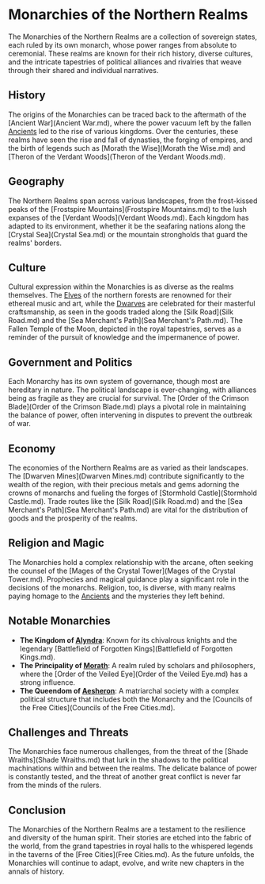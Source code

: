 # Monarchies of the Northern Realms

The Monarchies of the Northern Realms are a collection of sovereign states, each ruled by its own monarch, whose power ranges from absolute to ceremonial. These realms are known for their rich history, diverse cultures, and the intricate tapestries of political alliances and rivalries that weave through their shared and individual narratives.

## History

The origins of the Monarchies can be traced back to the aftermath of the [Ancient War](Ancient War.md), where the power vacuum left by the fallen [Ancients](Ancients.md) led to the rise of various kingdoms. Over the centuries, these realms have seen the rise and fall of dynasties, the forging of empires, and the birth of legends such as [Morath the Wise](Morath the Wise.md) and [Theron of the Verdant Woods](Theron of the Verdant Woods.md).

## Geography

The Northern Realms span across various landscapes, from the frost-kissed peaks of the [Frostspire Mountains](Frostspire Mountains.md) to the lush expanses of the [Verdant Woods](Verdant Woods.md). Each kingdom has adapted to its environment, whether it be the seafaring nations along the [Crystal Sea](Crystal Sea.md) or the mountain strongholds that guard the realms' borders.

## Culture

Cultural expression within the Monarchies is as diverse as the realms themselves. The [Elves](Elves.md) of the northern forests are renowned for their ethereal music and art, while the [Dwarves](Dwarves.md) are celebrated for their masterful craftsmanship, as seen in the goods traded along the [Silk Road](Silk Road.md) and the [Sea Merchant's Path](Sea Merchant's Path.md). The Fallen Temple of the Moon, depicted in the royal tapestries, serves as a reminder of the pursuit of knowledge and the impermanence of power.

## Government and Politics

Each Monarchy has its own system of governance, though most are hereditary in nature. The political landscape is ever-changing, with alliances being as fragile as they are crucial for survival. The [Order of the Crimson Blade](Order of the Crimson Blade.md) plays a pivotal role in maintaining the balance of power, often intervening in disputes to prevent the outbreak of war.

## Economy

The economies of the Northern Realms are as varied as their landscapes. The [Dwarven Mines](Dwarven Mines.md) contribute significantly to the wealth of the region, with their precious metals and gems adorning the crowns of monarchs and fueling the forges of [Stormhold Castle](Stormhold Castle.md). Trade routes like the [Silk Road](Silk Road.md) and the [Sea Merchant's Path](Sea Merchant's Path.md) are vital for the distribution of goods and the prosperity of the realms.

## Religion and Magic

The Monarchies hold a complex relationship with the arcane, often seeking the counsel of the [Mages of the Crystal Tower](Mages of the Crystal Tower.md). Prophecies and magical guidance play a significant role in the decisions of the monarchs. Religion, too, is diverse, with many realms paying homage to the [Ancients](Ancients.md) and the mysteries they left behind.

## Notable Monarchies

- **The Kingdom of [Alyndra](Alyndra.md)**: Known for its chivalrous knights and the legendary [Battlefield of Forgotten Kings](Battlefield of Forgotten Kings.md).
- **The Principality of [Morath](Morath.md)**: A realm ruled by scholars and philosophers, where the [Order of the Veiled Eye](Order of the Veiled Eye.md) has a strong influence.
- **The Queendom of [Aesheron](Aesheron.md)**: A matriarchal society with a complex political structure that includes both the Monarchy and the [Councils of the Free Cities](Councils of the Free Cities.md).

## Challenges and Threats

The Monarchies face numerous challenges, from the threat of the [Shade Wraiths](Shade Wraiths.md) that lurk in the shadows to the political machinations within and between the realms. The delicate balance of power is constantly tested, and the threat of another great conflict is never far from the minds of the rulers.

## Conclusion

The Monarchies of the Northern Realms are a testament to the resilience and diversity of the human spirit. Their stories are etched into the fabric of the world, from the grand tapestries in royal halls to the whispered legends in the taverns of the [Free Cities](Free Cities.md). As the future unfolds, the Monarchies will continue to adapt, evolve, and write new chapters in the annals of history.